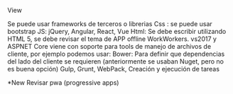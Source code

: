 
View

Se puede usar frameworks de terceros o librerias
Css : se puede usar bootstrap
JS: jQuery, Angular, React, Vue
Html: Se debe escribir utilizando HTML 5, se debe revisar el tema de APP offline WorkWorkers.
vs2017 y ASPNET Core viene con soporte para tools de manejo de archivos de cliente, por ejemplo podemos usar:
    Bower: Para definir que dependencias del lado del cliente se requieren (anteriormente se usaban Nuget, pero no es buena opción)
    Gulp, Grunt, WebPack, Creación y ejecución de tareas

*New Revisar pwa (progressive apps)